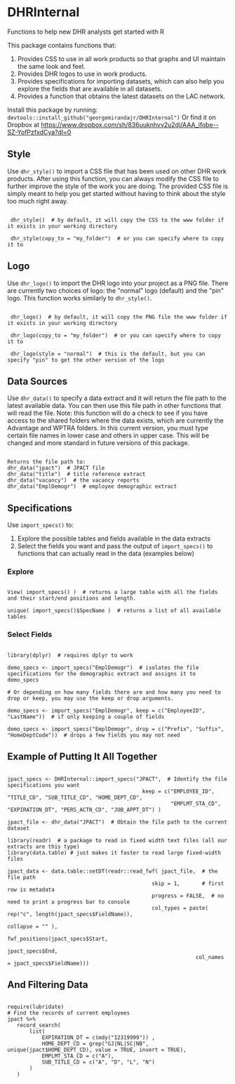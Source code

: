 # DHRInternal
Functions to help new DHR analysts get started with R

This package contains functions that:
 1. Provides CSS to use in all work products so that graphs and UI maintain the same look and feel.
 2. Provides DHR logos to use in work products.
 3. Provides specifications for importing datasets, which can also help you explore the fields that are available in all datasets.
 4. Provides a function that obtains the latest datasets on the LAC network. 

Install this package by running: `devtools::install_github("georgemirandajr/DHRInternal")`
Or find it on Dropbox at https://www.dropbox.com/sh/836uuknhvv2u2dj/AAA_ifobe--SZ-YofPzfxdCya?dl=0

## Style
Use `dhr_style()` to import a CSS file that has been used on other DHR work products. After using this function, you can always modify the CSS file to further improve the style of the work you are doing. The provided CSS file is simply meant to help you get started without having to think about the style too much right away.

 <pre><code>
 dhr_style()  # by default, it will copy the CSS to the www folder if it exists in your working directory
 
 dhr_style(copy_to = "my_folder")  # or you can specify where to copy it to
</code></pre>

## Logo
Use `dhr_logo()` to import the DHR logo into your project as a PNG file. There are currently two choices of logo: the "normal" logo (default) and the "pin" logo. This function works similarly to `dhr_style()`.

<pre><code>
 dhr_logo()  # by default, it will copy the PNG file the www folder if it exists in your working directory
 
 dhr_logo(copy_to = "my_folder")  # or you can specify where to copy it to
 
 dhr_logo(style = "normal")  # this is the default, but you can specify "pin" to get the other version of the logo
</code></pre>

## Data Sources
Use `dhr_data()` to specify a data extract and it will return the file path to the latest available data. You can then use this file path in other functions that will read the file. Note: this function will do a check to see if you have access to the shared folders where the data exists, which are currently the Advantage and WPTRA folders. In this current version, you must type certain file names in lower case and others in upper case. This will be changed and more standard in future versions of this package.

<pre><code>
Returns the file path to: 
dhr_data("jpact")  # JPACT file
dhr_data("title")  # title reference extract
dhr_data("vacancy")  # the vacancy reports
dhr_data("EmplDemogr")  # employee demographic extract 
</code></pre>

## Specifications
Use `import_specs()` to:
 1. Explore the possible tables and fields available in the data extracts
 2. Select the fields you want and pass the output of `import_specs()` to functions that can actually read in the data (examples below)

### Explore
<pre><code>
View( import_specs() )  # returns a large table with all the fields and their start/end positions and length.

unique( import_specs()$SpecName )  # returns a list of all available tables
</code></pre>

### Select Fields
<pre><code>
library(dplyr)  # requires dplyr to work

demo_specs <- import_specs("EmplDemogr")  # isolates the file specifications for the demographic extract and assigns it to demo_specs

# Or depending on how many fields there are and how many you need to drop or keep, you may use the keep or drop arguments.

demo_specs <- import_specs("EmplDemogr", keep = c("EmployeeID", "LastName"))  # if only keeping a couple of fields

demo_specs <- import_specs("EmplDemogr", drop = c("Prefix", "Suffix", "HomeDeptCode"))  # drops a few fields you may not need
</code></pre>

## Example of Putting It All Together

<pre><code>
jpact_specs <- DHRInternal::import_specs("JPACT",  # Identify the file specifications you want
                                           keep = c("EMPLOYEE_ID", "TITLE_CD", "SUB_TITLE_CD", "HOME_DEPT_CD", 
                                                    "EMPLMT_STA_CD", "EXPIRATION_DT", "PERS_ACTN_CD", "JOB_APPT_DT") )  

jpact_file <- dhr_data("JPACT")  # Obtain the file path to the current dataset

library(readr)  # a package to read in fixed width text files (all our extracts are this type) 
library(data.table) # just makes it faster to read large fixed-width files

jpact_data <- data.table::setDT(readr::read_fwf( jpact_file,  # the file path
                                              skip = 1,       # first row is metadata
                                              progress = FALSE,  # no need to print a progress bar to console
                                              col_types = paste( rep("c", length(jpact_specs$FieldName)), 
                                                                 collapse = "" ),
                                              fwf_positions(jpact_specs$Start,
                                                            jpact_specs$End,
                                                            col_names = jpact_specs$FieldName)))
</code></pre>

## And Filtering Data
<pre><code>
require(lubridate)
# Find the records of current employees
jpact %>%
   record_search(
       list(
           EXPIRATION_DT = c(mdy("12319999")) ,
           HOME_DEPT_CD = grep("GJ|NL|SC|NB", unique(jpact$HOME_DEPT_CD), value = TRUE, invert = TRUE),
           EMPLMT_STA_CD = c("A"),
           SUB_TITLE_CD = c("A", "D", "L", "N")
       )
   )
</code></pre>
